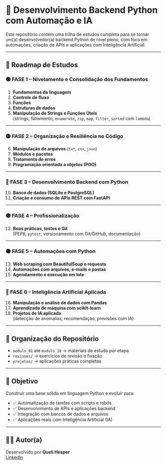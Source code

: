 # 📘 Desenvolvimento Backend Python com Automação e IA

Este repositório contém uma trilha de estudos completa para se tornar um(a) desenvolvedor(a) backend Python de nível pleno, com foco em automações, criação de APIs e aplicações com Inteligência Artificial.

---

## 🧭 Roadmap de Estudos

### 🟢 FASE 1 – Nivelamento e Consolidação dos Fundamentos

1. **Fundamentos da linguagem**  
2. **Controle de fluxo**  
3. **Funções**  
4. **Estruturas de dados**  
5. **Manipulação de Strings e Funções Úteis**  
   (strings, fatiamento, `enumerate`, `zip`, `map`, `filter`, `sorted` com `lambda`)

---

### 🟡 FASE 2 – Organização e Resiliência no Código

6. **Manipulação de arquivos** (`txt`, `csv`, `json`)  
7. **Módulos e pacotes**  
8. **Tratamento de erros**  
9. **Programação orientada a objetos (POO)**

---

### 🔵 FASE 3 – Desenvolvimento Backend com Python

10. **Banco de dados (SQLite e PostgreSQL)**  
11. **Criação e consumo de APIs REST com FastAPI**

---

### 🟣 FASE 4 – Profissionalização

12. **Boas práticas, testes e Git**  
    (PEP8, `pytest`, versionamento com Git/GitHub, documentação)

---

### 🟠 FASE 5 – Automações com Python

13. **Web scraping com BeautifulSoup e requests**  
14. **Automações com arquivos, e-mails e pastas**  
15. **Agendamento e execução em lote**

---

### 🔴 FASE 6 – Inteligência Artificial Aplicada

16. **Manipulação e análise de dados com Pandas**  
17. **Aprendizado de máquina com scikit-learn**  
18. **Projetos de IA aplicada**  
    (detecção de anomalias, recomendação, previsões com IA)

---

## 📁 Organização do Repositório

- `modulo_01` até `modulo_18` → materiais de estudo por etapa  
- `revisoes/` → exercícios de revisão e fixação  
- `projetos/` → aplicações práticas completas

---

## 🎯 Objetivo

Construir uma base sólida em linguagem Python e evoluir para:

- ✅ Automatização de tarefas com scripts e robôs  
- ✅ Desenvolvimento de APIs e aplicações backend  
- ✅ Integração com bancos de dados e arquivos  
- ✅ Aplicações reais com Inteligência Artificial (IA)

---

## 👩‍💻 Autor(a)

Desenvolvido por **Queli Hesper**  
[LinkedIn](https://www.linkedin.com/in/quelihesper/)